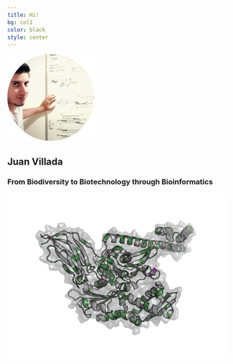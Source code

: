 ```yaml
---
title: Hi!
bg: col1
color: black
style: center
---
```


<img src="img/pic.png" width="200px">

## **Juan** **Villada**

### From **Biodiversity** to **Biotechnology** through **Bioinformatics**

<img src="img/protein.png" width="500px">
 